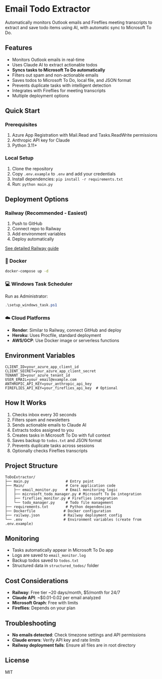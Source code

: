 # Email Todo Extractor

Automatically monitors Outlook emails and Fireflies meeting transcripts to extract and save todo items using AI, with automatic sync to Microsoft To Do.

## Features

- Monitors Outlook emails in real-time
- Uses Claude AI to extract actionable todos
- **Syncs tasks to Microsoft To Do automatically**
- Filters out spam and non-actionable emails
- Saves todos to Microsoft To Do, local file, and JSON format
- Prevents duplicate tasks with intelligent detection
- Integrates with Fireflies for meeting transcripts
- Multiple deployment options

## Quick Start

### Prerequisites

1. Azure App Registration with Mail.Read and Tasks.ReadWrite permissions
2. Anthropic API key for Claude
3. Python 3.11+

### Local Setup

1. Clone the repository
2. Copy `.env.example` to `.env` and add your credentials
3. Install dependencies: `pip install -r requirements.txt`
4. Run: `python main.py`

## Deployment Options

### Railway (Recommended - Easiest)

1. Push to GitHub
2. Connect repo to Railway
3. Add environment variables
4. Deploy automatically

[See detailed Railway guide](DEPLOY_RAILWAY.md)

### 🐳 Docker

```bash
docker-compose up -d
```

### 💻 Windows Task Scheduler

Run as Administrator:
```powershell
.\setup_windows_task.ps1
```

### ☁️ Cloud Platforms

- **Render**: Similar to Railway, connect GitHub and deploy
- **Heroku**: Uses Procfile, standard deployment
- **AWS/GCP**: Use Docker image or serverless functions

## Environment Variables

```env
CLIENT_ID=your_azure_app_client_id
CLIENT_SECRET=your_azure_app_client_secret
TENANT_ID=your_azure_tenant_id
USER_EMAIL=your_email@example.com
ANTHROPIC_API_KEY=your_anthropic_api_key
FIREFLIES_API_KEY=your_fireflies_api_key  # Optional
```

## How It Works

1. Checks inbox every 30 seconds
2. Filters spam and newsletters
3. Sends actionable emails to Claude AI
4. Extracts todos assigned to you
5. Creates tasks in Microsoft To Do with full context
6. Saves backup to `todos.txt` and JSON format
7. Prevents duplicate tasks across sessions
8. Optionally checks Fireflies transcripts

## Project Structure

```
ToDoExtractor/
├── main.py                 # Entry point
├── Main/                   # Core application code
│   ├── email_monitor.py    # Email monitoring logic
│   ├── microsoft_todo_manager.py # Microsoft To Do integration
│   ├── fireflies_monitor.py # Fireflies integration
│   └── todo_manager.py     # Todo file management
├── requirements.txt        # Python dependencies
├── Dockerfile             # Docker configuration
├── railway.json           # Railway deployment config
└── .env                   # Environment variables (create from .env.example)
```

## Monitoring

- Tasks automatically appear in Microsoft To Do app
- Logs are saved to `email_monitor.log`
- Backup todos saved to `todos.txt`
- Structured data in `structured_todos/` folder

## Cost Considerations

- **Railway**: Free tier ~20 days/month, $5/month for 24/7
- **Claude API**: ~$0.01-0.02 per email analyzed
- **Microsoft Graph**: Free with limits
- **Fireflies**: Depends on your plan

## Troubleshooting

- **No emails detected**: Check timezone settings and API permissions
- **Claude errors**: Verify API key and rate limits
- **Railway deployment fails**: Ensure all files are in root directory

## License

MIT

